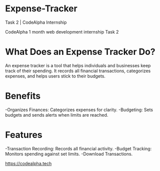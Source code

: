 # Expense-Tracker
 Task 2 | CodeAlpha Internship

CodeAlpha 1 month web development internship Task 2

# What Does an Expense Tracker Do?
An expense tracker is a tool that helps individuals and businesses keep track of their spending. 
It records all financial transactions, categorizes expenses, and helps users stick to their budgets.

# Benefits
-Organizes Finances: Categorizes expenses for clarity.
-Budgeting: Sets budgets and sends alerts when limits are reached.

# Features
-Transaction Recording: Records all financial activity.
-Budget Tracking: Monitors spending against set limits.
-Download Transactions.


https://codealpha.tech
